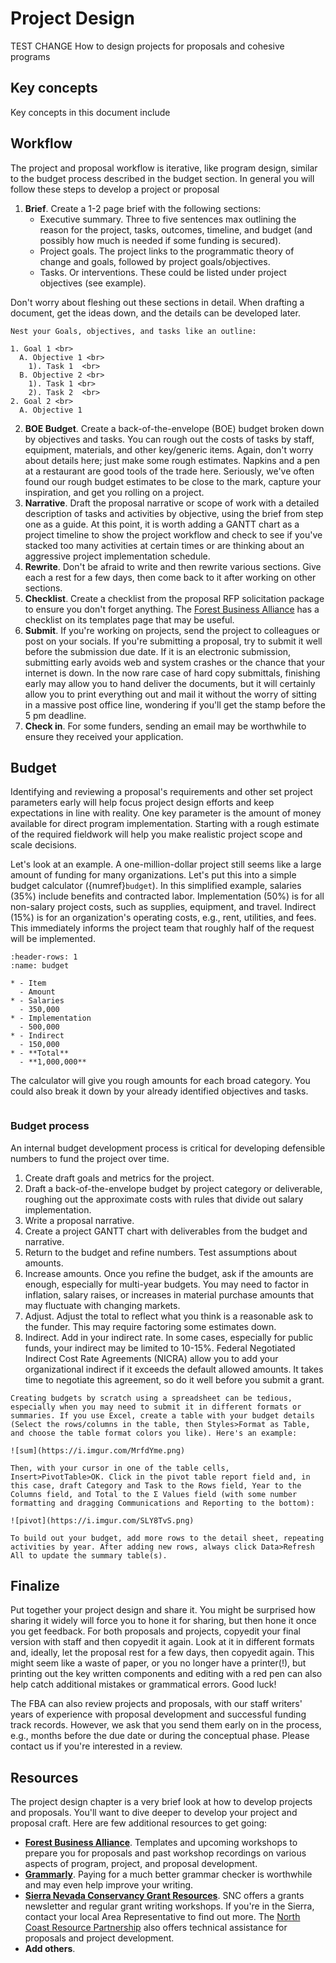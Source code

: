 # Project Design
TEST CHANGE
How to design projects for proposals and cohesive programs

## Key concepts
Key concepts in this document include

## Workflow
The project and proposal workflow is iterative, like program design, similar to the budget process described in the budget section. In general you will follow these steps to develop a project or proposal

1. **Brief**. Create a 1-2 page brief with the following sections:
    - Executive summary. Three to five sentences max outlining the reason for the project, tasks, outcomes, timeline, and budget (and possibly how much is needed if some funding is secured).
    - Project goals. The project links to the programmatic theory of change and goals, followed by project goals/objectives.
    - Tasks. Or interventions. These could be listed under project objectives (see example).

Don't worry about fleshing out these sections in detail. When drafting a document, get the ideas down, and the details can be developed later.

```{tip}
Nest your Goals, objectives, and tasks like an outline:

1. Goal 1 <br>
  A. Objective 1 <br>
    1). Task 1  <br>
  B. Objective 2 <br>
    1). Task 1 <br>
    2). Task 2  <br>
2. Goal 2 <br>
  A. Objective 1
```

2. **BOE Budget**. Create a back-of-the-envelope (BOE) budget broken down by objectives and tasks. You can rough out the costs of tasks by staff, equipment, materials, and other key/generic items. Again, don't worry about details here; just make some rough estimates. Napkins and a pen at a restaurant are good tools of the trade here. Seriously, we've often found our rough budget estimates to be close to the mark, capture your inspiration, and get you rolling on a project.
3. **Narrative**. Draft the proposal narrative or scope of work with a detailed description of tasks and activities by objective, using the brief from step one as a guide. At this point, it is worth adding a GANTT chart as a project timeline to show the project workflow and check to see if you've stacked too many activities at certain times or are thinking about an aggressive project implementation schedule.
4. **Rewrite**. Don't be afraid to write and then rewrite various sections. Give each a rest for a few days, then come back to it after working on other sections.
5. **Checklist**. Create a checklist from the proposal RFP solicitation package to ensure you don't forget anything. The [Forest Business Alliance](https://www.forestbusinessalliance.org/) has a checklist on its templates page that may be useful. 
6. **Submit**. If you're working on projects, send the project to colleagues or post on your socials. If you're submitting a proposal, try to submit it well before the submission due date. If it is an electronic submission, submitting early avoids web and system crashes or the chance that your internet is down. In the now rare case of hard copy submittals, finishing early may allow you to hand deliver the documents, but it will certainly allow you to print everything out and mail it without the worry of sitting in a massive post office line, wondering if you'll get the stamp before the 5 pm deadline.
7. **Check in**. For some funders, sending an email may be worthwhile to ensure they received your application.

## Budget
Identifying and reviewing a proposal's requirements and other set project parameters early will help focus project design efforts and keep expectations in line with reality. One key parameter is the amount of money available for direct program implementation. Starting with a rough estimate of the required fieldwork will help you make realistic project scope and scale decisions.

Let's look at an example. A one-million-dollar project still seems like a large amount of funding for many organizations. Let's put this into a simple budget calculator ({numref}`budget`). In this simplified example, salaries (35%) include benefits and contracted labor. Implementation (50%) is for all non-salary project costs, such as supplies, equipment, and travel. Indirect (15%) is for an organization's operating costs, e.g., rent, utilities, and fees. This immediately informs the project team that roughly half of the request will be implemented.

```{list-table} Back-of-the-envelope budget calculator.
:header-rows: 1
:name: budget

* - Item
  - Amount
* - Salaries
  - 350,000
* - Implementation
  - 500,000
* - Indirect
  - 150,000
* - **Total**
  - **1,000,000**
```

The calculator will give you rough amounts for each broad category. You could also break it down by your already identified objectives and tasks.

```{warning} **Critical**: include inflationary increases in your budget, especially for salaries and material costs that will increase over the project lifetime (at least 4%/yr). If an application only allows one number per item, calculate costs in your budget spreadsheet over the number of years of the project.

```

### Budget process
An internal budget development process is critical for developing defensible numbers to fund the project over time.

1. Create draft goals and metrics for the project.
2. Draft a back-of-the-envelope budget by project category or deliverable, roughing out the approximate costs with rules that divide out salary implementation.
3. Write a proposal narrative.
4. Create a project GANTT chart with deliverables from the budget and narrative.
5. Return to the budget and refine numbers. Test assumptions about amounts.
6. Increase amounts. Once you refine the budget, ask if the amounts are enough, especially for multi-year budgets. You may need to factor in inflation, salary raises, or increases in material purchase amounts that may fluctuate with changing markets.
7. Adjust. Adjust the total to reflect what you think is a reasonable ask to the funder. This may require factoring some estimates down.
8. Indirect. Add in your indirect rate. In some cases, especially for public funds, your indirect may be limited to 10-15%. Federal Negotiated Indirect Cost Rate Agreements (NICRA) allow you to add your organizational indirect if it exceeds the default allowed amounts. It takes time to negotiate this agreement, so do it well before you submit a grant.

```{tip} 
Creating budgets by scratch using a spreadsheet can be tedious, especially when you may need to submit it in different formats or summaries. If you use Excel, create a table with your budget details (Select the rows/columns in the table, then Styles>Format as Table, and choose the table format colors you like). Here's an example:

![sum](https://i.imgur.com/MrfdYme.png)

Then, with your cursor in one of the table cells, Insert>PivotTable>OK. Click in the pivot table report field and, in this case, draft Category and Task to the Rows field, Year to the Columns field, and Total to the Σ Values field (with some number formatting and dragging Communications and Reporting to the bottom):

![pivot](https://i.imgur.com/SLY8TvS.png)

To build out your budget, add more rows to the detail sheet, repeating activities by year. After adding new rows, always click Data>Refresh All to update the summary table(s).
```

## Finalize
Put together your project design and share it. You might be surprised how sharing it widely will force you to hone it for sharing, but then hone it once you get feedback. For both proposals and projects, copyedit your final version with staff and then copyedit it again. Look at it in different formats and, ideally, let the proposal rest for a few days, then copyedit again. This might seem like a waste of paper, or you no longer have a printer(!), but printing out the key written components and editing with a red pen can also help catch additional mistakes or grammatical errors. Good luck!

The FBA can also review projects and proposals, with our staff writers' years of experience with proposal development and successful funding track records. However, we ask that you send them early on in the process, e.g., months before the due date or during the conceptual phase. Please contact us if you're interested in a review.

## Resources
The project design chapter is a very brief look at how to develop projects and proposals. You'll want to dive deeper to develop your project and proposal craft. Here are few additional resources to get going:

- **[Forest Business Alliance](https://www.forestbusinessalliance.org)**. Templates and upcoming workshops to prepare you for proposals and past workshop recordings on various aspects of program, project, and proposal development. 
- **[Grammarly](https://www.grammarly.com)**. Paying for a much better grammar checker is worthwhile and may even help improve your writing.
- **[Sierra Nevada Conservancy Grant Resources](https://sierranevada.ca.gov/grants/)**. SNC offers a grants newsletter and regular grant writing workshops. If you're in the Sierra, contact your local Area Representative to find out more. The [North Coast Resource Partnership](https://northcoastresourcepartnership.org/) also offers technical assistance for proposals and project development.
- **Add others**.